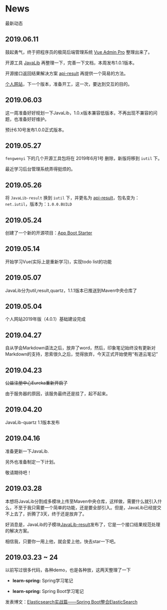 # News

最新动态

## 2019.06.11

鼓起勇气，终于把程序员的极简后端管理系统 [Vue Admin Pro](https://github.com/fengwenyi/vue-admin-pro) 整理出来了。

开源工具 [JavaLib](https://github.com/iutil/JavaLib) 再整理一下，完善一下文档，本周发布1.0.1版本。

开源接口返回结果解决方案 [api-result](https://github.com/iutil/api-result) 再提供一个简易的方法。

[个人网站](https://fengwenyi.com/)，下一个版本，准备开工，这一次，要达到交互的目的。

## 2019.06.03

这一周准备好好规划一下JavaLib，1.0.x版本兼容低版本，不再出现不兼容的问题，也准备好好维护。

预计6.10号发布1.0.0正式版本。

## 2019.05.27

`fengwenyi` 下的几个开源工具包将在 2019年6月1号 删除，新版将移到 `iutil` 下。

最近学习后台管理系统弄得挺烦的。

## 2019.05.26

将 `JavaLib-result` 换到 `iutil` 下，并更名为 [api-result](https://github.com/iutil/api-result)，包名变为：`net.iutil`，版本为：`1.0.0.BUILD`

## 2019.05.24

创建了一个新的开源项目：[App Boot Starter](https://github.com/iutil/app-boot-starter)

## 2019.05.14

开始学习Vue(实际上是重新学习)，实现todo list的功能

## 2019.05.07

JavaLib分为util,result,quartz，1.1.1版本已推送到Maven中央仓库了

## 2019.05.04

个人网站2019年版（4.0.1）基础建设完成

## 2019.04.27

自从学会Markdown语法之后，放弃了word，然后，印象笔记始终没有更新对Markdown的支持，思索很久之后，觉得放弃，今天正式开始使用“有道云笔记”

## 2019.04.23

~~公益注册中心Eureka重新开启了~~

由于服务器的原因，该服务最终还是挂了，起不起来。

## 2019.04.20

JavaLib-quartz 1.1版本发布

## 2019.04.16

准备更新一下JavaLib.

另外也准备制定一下计划。

敬请期待吧！

## 2019.03.28

本想将JavaLib分割成多模块上传至Maven中央仓库，这样做，需要什么就引入什么，不至于我只需要一个简单的功能，还是要全部引入。但是，JavaLib已经提交不上去了，折腾了3天，终于还是放弃了。

好消息是，JavaLib的子模块[JavaLib-result](https://github.com/fengwenyi/JavaLib-result)发布了，它是一个接口结果规范处理的解决方案。

相信我，只要你一用上他，就会爱上他，快去star一下吧。

## 2019.03.23 ~ 24

以前写过很多代码，各种demo，也是各种放，这两天整理了一下

- **learn-spring:** Spring学习笔记

- **learn-spring:** Spring Boot学习笔记

发表博文：[Elasticsearch实战篇——Spring Boot整合ElasticSearch](https://www.jianshu.com/p/bd2da1cde6f5)
